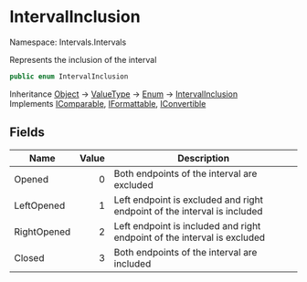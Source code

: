 # IntervalInclusion

Namespace: Intervals.Intervals

Represents the inclusion of the interval

```csharp
public enum IntervalInclusion
```

Inheritance [Object](https://docs.microsoft.com/en-us/dotnet/api/system.object) → [ValueType](https://docs.microsoft.com/en-us/dotnet/api/system.valuetype) → [Enum](https://docs.microsoft.com/en-us/dotnet/api/system.enum) → [IntervalInclusion](./intervals.intervals.intervalinclusion.md)<br>
Implements [IComparable](https://docs.microsoft.com/en-us/dotnet/api/system.icomparable), [IFormattable](https://docs.microsoft.com/en-us/dotnet/api/system.iformattable), [IConvertible](https://docs.microsoft.com/en-us/dotnet/api/system.iconvertible)

## Fields

| Name | Value | Description |
| --- | --: | --- |
| Opened | 0 | Both endpoints of the interval are excluded |
| LeftOpened | 1 | Left endpoint is excluded and right endpoint of the interval is included |
| RightOpened | 2 | Left endpoint is included and right endpoint of the interval is excluded |
| Closed | 3 | Both endpoints of the interval are included |
